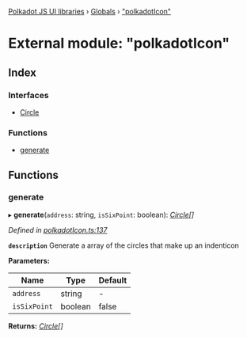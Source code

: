 [Polkadot JS UI libraries](../README.md) › [Globals](../globals.md) › ["polkadotIcon"](_polkadoticon_.md)

# External module: "polkadotIcon"

## Index

### Interfaces

* [Circle](../interfaces/_polkadoticon_.circle.md)

### Functions

* [generate](_polkadoticon_.md#generate)

## Functions

###  generate

▸ **generate**(`address`: string, `isSixPoint`: boolean): *[Circle](../interfaces/_polkadoticon_.circle.md)[]*

*Defined in [polkadotIcon.ts:137](https://github.com/polkadot-js/ui/blob/ff002774/packages/ui-shared/src/polkadotIcon.ts#L137)*

**`description`** Generate a array of the circles that make up an indenticon

**Parameters:**

Name | Type | Default |
------ | ------ | ------ |
`address` | string | - |
`isSixPoint` | boolean | false |

**Returns:** *[Circle](../interfaces/_polkadoticon_.circle.md)[]*
